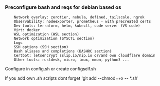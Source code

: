 ### Preconfigure bash and reqs for debian based os

        Network overlay: zerotier, nebula, defined, tailscale, ngrok
        Observability: nodeexporter, prometheus - with precreated certs
        Dev tools: terraform, helm, kubectl, code server (VS code)
        Virt: docker
        WSL optimization (WSL section)
        Network optimization (SYSCTL section)
        Logs
        SSH options (SSH section)
        Bash aliases and completions (BASHRC section)
        Certbot: letsencrypt sslip.io/nip.io or/and own cloudflare domain
        Other tools: rustdesk, micro, tmux, nmon, python3 ...

Configure in config.sh or create configself.sh

If you add own .sh scripts dont forget 'git add --chmod=+x -- *.sh'


